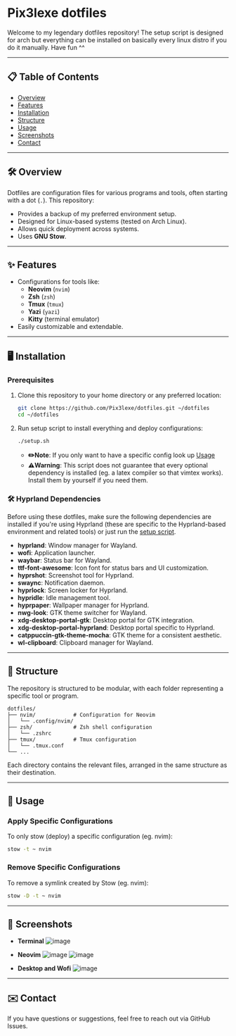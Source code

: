 # Pix3lexe dotfiles

Welcome to my legendary dotfiles repository! The setup script is designed for arch but everything can be installed on basically every linux distro if you do it manually. Have fun ^^

---

## 📋 **Table of Contents**

- [Overview](#overview)
- [Features](#features)
- [Installation](#installation)
- [Structure](#structure)
- [Usage](#usage)
- [Screenshots](#screenshots)
- [Contact](#contact)

---

## 🛠️ **Overview** <a name="overview"></a>

Dotfiles are configuration files for various programs and tools, often starting with a dot (`.`). This repository:

- Provides a backup of my preferred environment setup.
- Designed for Linux-based systems (tested on Arch Linux).
- Allows quick deployment across systems.
- Uses **GNU Stow**.

---

## ✨ **Features** <a name="features"></a>

- Configurations for tools like:
  - **Neovim** (`nvim`)
  - **Zsh** (`zsh`)
  - **Tmux** (`tmux`)
  - **Yazi** (`yazi`)
  - **Kitty** (terminal emulator)
- Easily customizable and extendable.

---

## 🖥️ **Installation** <a name="installation"></a>

### **Prerequisites**

1. Clone this repository to your home directory or any preferred location:
   ```bash
   git clone https://github.com/Pix3lexe/dotfiles.git ~/dotfiles
   cd ~/dotfiles
   ```
2. Run setup script to install everything and deploy configurations:
   ```bash
   ./setup.sh
   ```
   - **✏️Note**: If you only want to have a specific config look up [Usage](#usage)
   - **⚠️Warning**: This script does not guarantee that every optional dependency is installed (eg. a latex compiler so that vimtex works). Install them by yourself if you need them.

### 🛠️ **Hyprland Dependencies**

Before using these dotfiles, make sure the following dependencies are installed if you're using Hyprland (these are specific to the Hyprland-based environment and related tools) or just run the [setup script](#installation).<br>

- **hyprland**: Window manager for Wayland.
- **wofi**: Application launcher.
- **waybar**: Status bar for Wayland.
- **ttf-font-awesome**: Icon font for status bars and UI customization.
- **hyprshot**: Screenshot tool for Hyprland.
- **swaync**: Notification daemon.
- **hyprlock**: Screen locker for Hyprland.
- **hypridle**: Idle management tool.
- **hyprpaper**: Wallpaper manager for Hyprland.
- **nwg-look**: GTK theme switcher for Wayland.
- **xdg-desktop-portal-gtk**: Desktop portal for GTK integration.
- **xdg-desktop-portal-hyprland**: Desktop portal specific to Hyprland.
- **catppuccin-gtk-theme-mocha**: GTK theme for a consistent aesthetic.
- **wl-clipboard**: Clipboard manager for Wayland.

---

## 📁 **Structure** <a name="structure"></a>

The repository is structured to be modular, with each folder representing a specific tool or program.

```
dotfiles/
├── nvim/            # Configuration for Neovim
│   └── .config/nvim/
├── zsh/             # Zsh shell configuration
│   └── .zshrc
├── tmux/            # Tmux configuration
│   └── .tmux.conf
└── ...
```

Each directory contains the relevant files, arranged in the same structure as their destination.

---

## 🚀 **Usage** <a name="usage"></a>

### Apply Specific Configurations

To only stow (deploy) a specific configuration (eg. nvim):

```bash
stow -t ~ nvim
```

### Remove Specific Configurations

To remove a symlink created by Stow (eg. nvim):

```bash
stow -D -t ~ nvim
```

---

## 📸 **Screenshots** <a name="screenshots"></a>

- **Terminal**
  ![image](https://github.com/user-attachments/assets/811c37d3-742d-44e2-9638-b81f4752aa8b)

- **Neovim**
  ![image](https://github.com/user-attachments/assets/4ad776dd-b174-4e01-910f-b571141b38db)
  ![image](https://github.com/user-attachments/assets/3cb28528-bb3d-4ca8-9b55-ac615cf77c89)

- **Desktop and Wofi**
  ![image](https://github.com/user-attachments/assets/157aad80-2b0c-4c0e-94df-9c4d263fe1d3)

---

## ✉️ **Contact** <a name="contact"></a>

If you have questions or suggestions, feel free to reach out via GitHub Issues.
